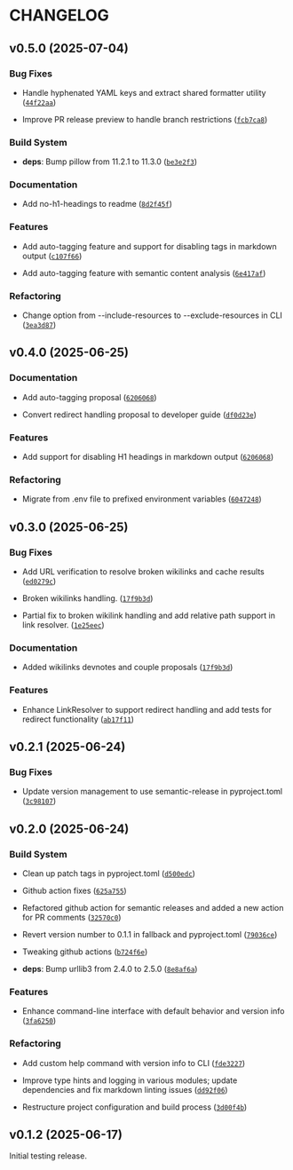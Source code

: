 # CHANGELOG

<!-- version list -->

## v0.5.0 (2025-07-04)

### Bug Fixes

- Handle hyphenated YAML keys and extract shared formatter utility
  ([`44f22aa`](https://github.com/jsade/atlas-markdown/commit/44f22aa16661c22649940053a55f81a390a2843f))

- Improve PR release preview to handle branch restrictions
  ([`fcb7ca8`](https://github.com/jsade/atlas-markdown/commit/fcb7ca89dfbc6054064c265b8cdbe8ab9b84a0df))

### Build System

- **deps**: Bump pillow from 11.2.1 to 11.3.0
  ([`be3e2f3`](https://github.com/jsade/atlas-markdown/commit/be3e2f35a1023f77c40bb8c1caa3310a62da8af4))

### Documentation

- Add no-h1-headings to readme
  ([`8d2f45f`](https://github.com/jsade/atlas-markdown/commit/8d2f45f957e198c2ddb4ff17255bab8d84cd6ef8))

### Features

- Add auto-tagging feature and support for disabling tags in markdown output
  ([`c107f66`](https://github.com/jsade/atlas-markdown/commit/c107f66f47434e2765062c0095ca726e8bcf1b47))

- Add auto-tagging feature with semantic content analysis
  ([`6e417af`](https://github.com/jsade/atlas-markdown/commit/6e417af3c048e09a14499198fef9a5bed626cba8))

### Refactoring

- Change option from --include-resources to --exclude-resources in CLI
  ([`3ea3d87`](https://github.com/jsade/atlas-markdown/commit/3ea3d876739c6f1cc3b302e3063c4ec680639000))


## v0.4.0 (2025-06-25)

### Documentation

- Add auto-tagging proposal
  ([`6206068`](https://github.com/jsade/atlas-markdown/commit/6206068c46c6cd3415b3b9517cb56676372a742d))

- Convert redirect handling proposal to developer guide
  ([`df0d23e`](https://github.com/jsade/atlas-markdown/commit/df0d23e31d6963dcb07ab89a032f7d4edaa4d2ca))

### Features

- Add support for disabling H1 headings in markdown output
  ([`6206068`](https://github.com/jsade/atlas-markdown/commit/6206068c46c6cd3415b3b9517cb56676372a742d))

### Refactoring

- Migrate from .env file to prefixed environment variables
  ([`6047248`](https://github.com/jsade/atlas-markdown/commit/604724824bf6b82f50655be74494098b78a01a13))


## v0.3.0 (2025-06-25)

### Bug Fixes

- Add URL verification to resolve broken wikilinks and cache results
  ([`ed0279c`](https://github.com/jsade/atlas-markdown/commit/ed0279c21c907c815e1ce2fb2b9056dbf512368b))

- Broken wikilinks handling.
  ([`17f9b3d`](https://github.com/jsade/atlas-markdown/commit/17f9b3d6fe685739da0a9892233930bf5d18e208))

- Partial fix to broken wikilink handling and add relative path support in link resolver.
  ([`1e25eec`](https://github.com/jsade/atlas-markdown/commit/1e25eece5bf552829a6c87f9fe249ac14e6adf00))

### Documentation

- Added wikilinks devnotes and couple proposals
  ([`17f9b3d`](https://github.com/jsade/atlas-markdown/commit/17f9b3d6fe685739da0a9892233930bf5d18e208))

### Features

- Enhance LinkResolver to support redirect handling and add tests for redirect functionality
  ([`ab17f11`](https://github.com/jsade/atlas-markdown/commit/ab17f11ec58949230b50e0aedf237cb893d4db6f))


## v0.2.1 (2025-06-24)

### Bug Fixes

- Update version management to use semantic-release in pyproject.toml
  ([`3c98107`](https://github.com/jsade/atlas-markdown/commit/3c981071314f299576c7c2eb2d0514e8fead2b47))


## v0.2.0 (2025-06-24)

### Build System

- Clean up patch tags in pyproject.toml
  ([`d500edc`](https://github.com/jsade/atlas-markdown/commit/d500edcacec9252d98d94524098fe8f89b18c5e9))

- Github action fixes
  ([`625a755`](https://github.com/jsade/atlas-markdown/commit/625a7553fee6478aacca0e4acb05bd35e733736a))

- Refactored github action for semantic releases and added a new action for PR comments
  ([`32570c0`](https://github.com/jsade/atlas-markdown/commit/32570c041e4a5ab16472a054e77018423e0e47fe))

- Revert version number to 0.1.1 in fallback and pyproject.toml
  ([`79036ce`](https://github.com/jsade/atlas-markdown/commit/79036cee18c8cec0bc0e51145f1e894b1d35a621))

- Tweaking github actions
  ([`b724f6e`](https://github.com/jsade/atlas-markdown/commit/b724f6ec9849e8c0d77454ff33f37937575407e1))

- **deps**: Bump urllib3 from 2.4.0 to 2.5.0
  ([`8e8af6a`](https://github.com/jsade/atlas-markdown/commit/8e8af6a7b214670ffa91f7ebb20f90dcb07cb468))

### Features

- Enhance command-line interface with default behavior and version info
  ([`3fa6250`](https://github.com/jsade/atlas-markdown/commit/3fa6250da7c083a630e2c8632864ac4cefcd9d46))

### Refactoring

- Add custom help command with version info to CLI
  ([`fde3227`](https://github.com/jsade/atlas-markdown/commit/fde3227b4016805a6468d76df254bf33d3803390))

- Improve type hints and logging in various modules; update dependencies and fix markdown linting
  issues
  ([`dd92f06`](https://github.com/jsade/atlas-markdown/commit/dd92f069c42d5723c16c94b73573acbd90da541b))

- Restructure project configuration and build process
  ([`3d00f4b`](https://github.com/jsade/atlas-markdown/commit/3d00f4bac2322e6f070a84c3738703223946ce41))


## v0.1.2 (2025-06-17)

Initial testing release.
